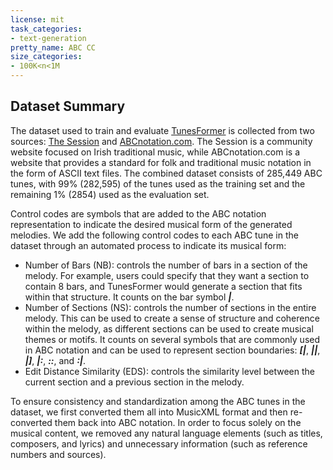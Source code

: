 ```yaml
---
license: mit
task_categories:
- text-generation
pretty_name: ABC CC
size_categories:
- 100K<n<1M
---
```


## Dataset Summary

The dataset used to train and evaluate [TunesFormer](https://huggingface.co/sander-wood/tunesformer) is collected from two sources: [The Session](https://thesession.org) and [ABCnotation.com](https://abcnotation.com). The Session is a community website focused on Irish traditional music, while ABCnotation.com is a website that provides a standard for folk and traditional music notation in the form of ASCII text files. The combined dataset consists of 285,449 ABC tunes, with 99\% (282,595) of the tunes used as the training set and the remaining 1\% (2854) used as the evaluation set.

Control codes are symbols that are added to the ABC notation representation to indicate the desired musical form of the generated melodies. We add the following control codes to each ABC tune in the dataset through an automated process to indicate its musical form:

- Number of Bars (NB): controls the number of bars in a section of the melody. For example, users could specify that they want a section to contain 8 bars, and TunesFormer would generate a section that fits within that structure. It counts on the bar symbol ***|***.
- Number of Sections (NS): controls the number of sections in the entire melody. This can be used to create a sense of structure and coherence within the melody, as different sections can be used to create musical themes or motifs. It counts on several symbols that are commonly used in ABC notation and can be used to represent section boundaries: ***\[|***, ***||***, ***|\]***, ***|:***, ***::***, and ***:|***.
- Edit Distance Similarity (EDS): controls the similarity level between the current section and a previous section in the melody. 

To ensure consistency and standardization among the ABC tunes in the dataset, we first converted them all into MusicXML format and then re-converted them back into ABC notation. In order to focus solely on the musical content, we removed any natural language elements (such as titles, composers, and lyrics) and unnecessary information (such as reference numbers and sources).